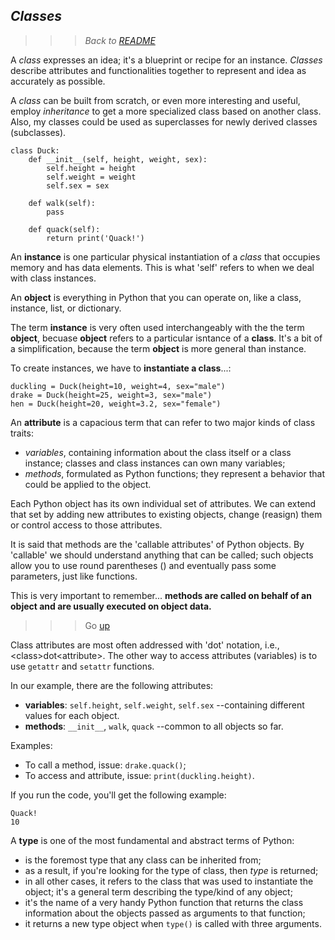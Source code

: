 ## *Classes*
>>> *Back to [README](/README.md)*


A *class* expresses an idea; it's a blueprint or recipe for an instance. *Classes* describe attributes and functionalities together to represent and idea as accurately as possible.

A *class* can be built from scratch, or even more interesting and useful, employ *inheritance* to get a more specialized class based on another class.
Also, my classes could be used as superclasses for newly derived classes (subclasses).

```
class Duck:
    def __init__(self, height, weight, sex):
        self.height = height
        self.weight = weight
        self.sex = sex

    def walk(self):
        pass

    def quack(self):
        return print('Quack!')
````
An **instance** is one particular physical instantiation of a *class* that occupies memory and has data elements. This is what 'self' refers to when we deal with class instances.

An **object** is everything in Python that you can operate on, like a class, instance, list, or dictionary.

The term **instance** is very often used interchangeably with the the term **object**, becuase **object** refers to a particular isntance of a **class**. It's a bit of a simplification, because the term **object** is more general than instance.

To create instances, we have to **instantiate a class**...:

```
duckling = Duck(height=10, weight=4, sex="male")
drake = Duck(height=25, weight=3, sex="male")
hen = Duck(height=20, weight=3.2, sex="female")
```

An **attribute** is a capacious term that can refer to two major kinds of class traits:

 - *variables*, containing information about the class itself or a class instance; classes and class instances can own many variables;
- *methods*, formulated as Python functions; they represent a behavior that could be applied to the object.

Each Python object has its own individual set of attributes. We can extend that set by adding new attributes to existing objects, change (reasign) them or control access to those attributes.

It is said that methods are the 'callable attributes' of Python objects. By 'callable' we should understand anything that can be called; such objects allow you to use round parentheses () and eventually pass some parameters, just like functions.

This is very important to remember... **methods are called on behalf of an object and are usually executed on object data.**

>>> Go [up](#classes)

Class attributes are most often addressed with 'dot' notation, i.e., \<class\>dot\<attribute\>. The other way to access attributes (variables) is to use `getattr` and `setattr` functions.

In our example, there are the following attributes:
 - **variables**: `self.height`, `self.weight`, `self.sex` --containing different values for each object.
 - **methods**: `__init__`, `walk`, `quack` --common to all objects so far.

 Examples:
  - To call a method, issue: `drake.quack()`;
  - To access and attribute, issue: `print(duckling.height)`.

  If you run the code, you'll get the following example:
  ```
  Quack!
  10
  ```

A **type** is one of the most fundamental and abstract terms of Python:
   - is the foremost type that any class can be inherited from;
   - as a result, if you're looking for the type of class, then *type* is returned;
   - in all other cases, it refers to the class that was used to instantiate the object; it's a general term describing the type/kind of any object;
   - it's the name of a very handy Python function that returns the class information about the objects passed as arguments to that function;
   - it returns a new type object when `type()` is called with three arguments.